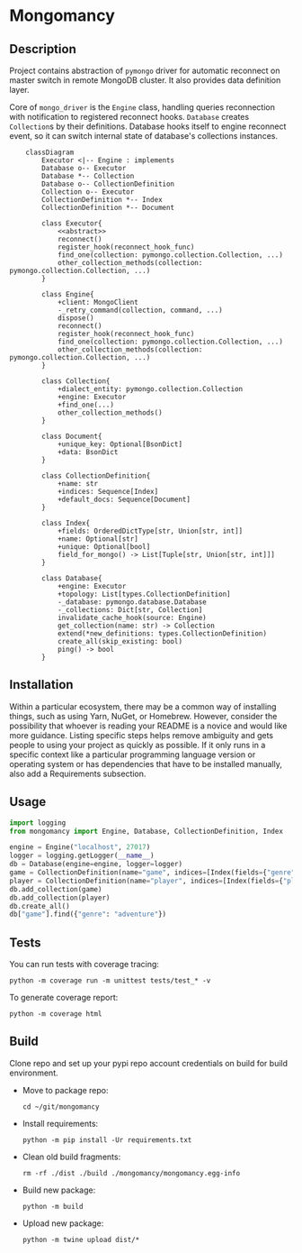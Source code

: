 # Mongomancy

## Description

Project contains abstraction of `pymongo` driver for automatic reconnect on master switch in remote MongoDB cluster. It
also provides data definition layer.

Core of `mongo_driver` is the `Engine` class, handling queries reconnection with notification to registered reconnect
hooks.
`Database` creates `Collection`s by their definitions. Database hooks itself to engine reconnect event, so it can switch
internal state of database's collections instances.

```mermaid
    classDiagram
        Executor <|-- Engine : implements
        Database o-- Executor
        Database *-- Collection
        Database o-- CollectionDefinition
        Collection o-- Executor
        CollectionDefinition *-- Index
        CollectionDefinition *-- Document
        
        class Executor{
            <<abstract>>
            reconnect()
            register_hook(reconnect_hook_func)
            find_one(collection: pymongo.collection.Collection, ...)
            other_collection_methods(collection: pymongo.collection.Collection, ...)
        }
        
        class Engine{
            +client: MongoClient
            -_retry_command(collection, command, ...)
            dispose()
            reconnect()
            register_hook(reconnect_hook_func)
            find_one(collection: pymongo.collection.Collection, ...)
            other_collection_methods(collection: pymongo.collection.Collection, ...)
        }
    
        class Collection{
            +dialect_entity: pymongo.collection.Collection
            +engine: Executor
            +find_one(...)
            other_collection_methods()
        }
        
        class Document{
            +unique_key: Optional[BsonDict]
            +data: BsonDict
        }
    
        class CollectionDefinition{
            +name: str
            +indices: Sequence[Index]
            +default_docs: Sequence[Document]
        }
    
        class Index{
            +fields: OrderedDictType[str, Union[str, int]]
            +name: Optional[str]
            +unique: Optional[bool]
            field_for_mongo() -> List[Tuple[str, Union[str, int]]]
        }
    
        class Database{
            +engine: Executor
            +topology: List[types.CollectionDefinition]
            -_database: pymongo.database.Database
            -_collections: Dict[str, Collection]
            invalidate_cache_hook(source: Engine) 
            get_collection(name: str) -> Collection
            extend(*new_definitions: types.CollectionDefinition)
            create_all(skip_existing: bool)
            ping() -> bool
        }
```

## Installation

Within a particular ecosystem, there may be a common way of installing things, such as using Yarn, NuGet, or Homebrew.
However, consider the possibility that whoever is reading your README is a novice and would like more guidance. Listing
specific steps helps remove ambiguity and gets people to using your project as quickly as possible. If it only runs in a
specific context like a particular programming language version or operating system or has dependencies that have to be
installed manually, also add a Requirements subsection.

## Usage

```python
import logging
from mongomancy import Engine, Database, CollectionDefinition, Index

engine = Engine("localhost", 27017)
logger = logging.getLogger(__name__)
db = Database(engine=engine, logger=logger)
game = CollectionDefinition(name="game", indices=[Index(fields={"genre": 1})])
player = CollectionDefinition(name="player", indices=[Index(fields={"player_id": 1}, unique=True)])
db.add_collection(game)
db.add_collection(player)
db.create_all()
db["game"].find({"genre": "adventure"})
```

## Tests

You can run tests with coverage tracing:

```shell
python -m coverage run -m unittest tests/test_* -v 
```

To generate coverage report:

```shell
python -m coverage html   
```

## Build

Clone repo and set up your pypi repo account credentials on build for build environment.

- Move to package repo:

    ```shell
    cd ~/git/mongomancy
    ```

- Install requirements:

   ```shell
   python -m pip install -Ur requirements.txt
   ```

- Clean old build fragments:

    ```shell
    rm -rf ./dist ./build ./mongomancy/mongomancy.egg-info
    ```

- Build new package:

    ```shell
    python -m build
    ``` 

- Upload new package:

    ```shell
    python -m twine upload dist/* 
    ```